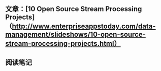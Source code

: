## 文章：[10 Open Source Stream Processing Projects]（http://www.enterpriseappstoday.com/data-management/slideshows/10-open-source-stream-processing-projects.html）

## 阅读笔记